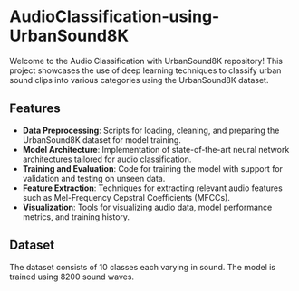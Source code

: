 # AudioClassification-using-UrbanSound8K
Welcome to the Audio Classification with UrbanSound8K repository! This project showcases the use of deep learning techniques to classify urban sound clips into various categories using the UrbanSound8K dataset.

## Features
- **Data Preprocessing**: Scripts for loading, cleaning, and preparing the UrbanSound8K dataset for model training.
- **Model Architecture**: Implementation of state-of-the-art neural network architectures tailored for audio classification.
- **Training and Evaluation**: Code for training the model with support for validation and testing on unseen data.
- **Feature Extraction**: Techniques for extracting relevant audio features such as Mel-Frequency Cepstral Coefficients (MFCCs).
- **Visualization**: Tools for visualizing audio data, model performance metrics, and training history.

## Dataset
The dataset consists of 10 classes each varying in sound. The model is trained using 8200 sound waves. 

